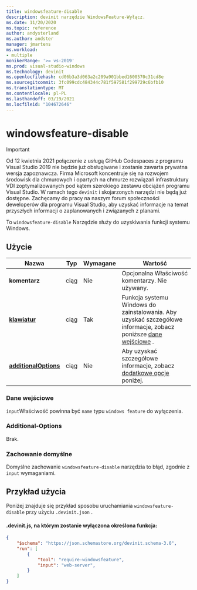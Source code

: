 ```yaml
---
title: windowsfeature-disable
description: devinit narzędzie WindowsFeature-Wyłącz.
ms.date: 11/20/2020
ms.topic: reference
author: andysterland
ms.author: andster
manager: jmartens
ms.workload:
- multiple
monikerRange: '>= vs-2019'
ms.prod: visual-studio-windows
ms.technology: devinit
ms.openlocfilehash: cd06b3a3d063a2c209a901bbed1600570c31cd8e
ms.sourcegitcommit: 3fc099cdc484344c781f597581f299729c6bfb10
ms.translationtype: MT
ms.contentlocale: pl-PL
ms.lasthandoff: 03/19/2021
ms.locfileid: "104672646"
---
```

# <a name="windowsfeature-disable"></a>windowsfeature-disable

> [!IMPORTANT]
> Od 12 kwietnia 2021 połączenie z usługą GitHub Codespaces z programu Visual Studio 2019 nie będzie już obsługiwane i zostanie zawarta prywatna wersja zapoznawcza. Firma Microsoft koncentruje się na rozwojem środowisk dla chmurowych i opartych na chmurze rozwiązań infrastruktury VDI zoptymalizowanych pod kątem szerokiego zestawu obciążeń programu Visual Studio. W ramach tego `devinit` i skojarzonych narzędzi nie będą już dostępne. Zachęcamy do pracy na naszym forum społeczności deweloperów dla programu Visual Studio, aby uzyskać informacje na temat przyszłych informacji o zaplanowanych i związanych z planami.

To `windowsfeature-disable` Narzędzie służy do uzyskiwania funkcji systemu Windows.

## <a name="usage"></a>Użycie

| Nazwa                                             | Typ   | Wymagane | Wartość                                                                  |
|--------------------------------------------------|--------|----------|------------------------------------------------------------------------|
| **komentarz**                                     | ciąg | Nie       | Opcjonalna Właściwość komentarzy. Nie używany.                                  |
| [**klawiatur**](#input)                              | ciąg | Tak      | Funkcja systemu Windows do zainstalowania. Aby uzyskać szczegółowe informacje, zobacz poniższe [dane wejściowe](#input) . |
| [**additionalOptions**](#additional-options)     | ciąg | Nie       | Aby uzyskać szczegółowe informacje, zobacz [dodatkowe opcje](#additional-options) poniżej.       |

### <a name="input"></a>Dane wejściowe

`input`Właściwość powinna być `name` typu `windows feature` do wyłączenia.

### <a name="additional-options"></a>Additional-Options

Brak.

### <a name="default-behavior"></a>Zachowanie domyślne

Domyślne zachowanie `windowsfeature-disable` narzędzia to błąd, zgodnie z `input` wymaganiami.

## <a name="example-usage"></a>Przykład użycia
Poniżej znajduje się przykład sposobu uruchamiania `windowsfeature-disable` przy użyciu `.devinit.json` .

#### <a name="devinitjson-that-will-disable-a-specified-feature"></a>.devinit.js, na którym zostanie wyłączona określona funkcja:
```json
{
    "$schema": "https://json.schemastore.org/devinit.schema-3.0",
    "run": [
        {
            "tool": "require-windowsfeature",
            "input": "web-server",
        }
    ]
}
```
